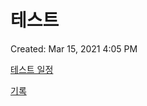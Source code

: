 # 테스트

Created: Mar 15, 2021 4:05 PM

[테스트 일정](%E1%84%90%E1%85%A6%E1%84%89%E1%85%B3%E1%84%90%E1%85%B3%20ba8886d422974118a2b32652d04bbc44/%E1%84%90%E1%85%A6%E1%84%89%E1%85%B3%E1%84%90%E1%85%B3%20%E1%84%8B%E1%85%B5%E1%86%AF%E1%84%8C%E1%85%A5%E1%86%BC%20222bcdbac6d04061a0d5affc905dc9b8.csv)

[기록](%E1%84%90%E1%85%A6%E1%84%89%E1%85%B3%E1%84%90%E1%85%B3%20ba8886d422974118a2b32652d04bbc44/%E1%84%80%E1%85%B5%E1%84%85%E1%85%A9%E1%86%A8%2038fa8926786c472d8d11e98293d6743b.csv)